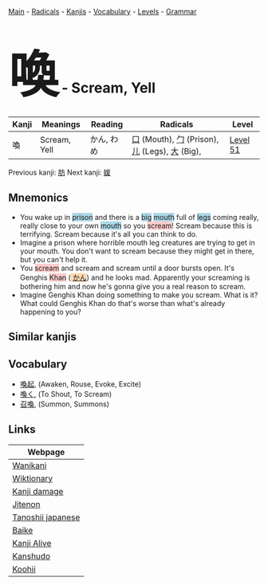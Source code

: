 <style> bigfont {font-size: 100px}</style>
[Main](../README.md) -
[Radicals](../radicals.md) -
[Kanjis](../kanjis.md) -
[Vocabulary](../vocabulary.md) -
[Levels](../levels.md) -
[Grammar](../grammar.md)
# <bigfont> 喚</bigfont> - Scream, Yell 

| Kanji | Meanings | Reading | Radicals | Level |
| --- | --- | --- | --- | --- |
| 喚 | Scream, Yell | かん, わめ | [口](../radicals/口.md) (Mouth), [勹](../radicals/勹.md) (Prison), [儿](../radicals/儿.md) (Legs), [大](../radicals/大.md) (Big),  | [Level 51](../levels/wk_level51.md) |

Previous kanji: [肪](肪.md) Next kanji: [媛](媛.md) 

## Mnemonics
 * You wake up in <span style="background-color:#ADD8E6"> prison</span> and there is a <span style="background-color:#ADD8E6"> big</span> <span style="background-color:#ADD8E6"> mouth</span> full of <span style="background-color:#ADD8E6"> legs</span> coming really, really close to your own <span style="background-color:#ADD8E6"> mouth</span> so you <span style="background-color:#ffcccb"> scream</span>! Scream because this is terrifying. Scream because it's all you can think to do.
* Imagine a prison where horrible mouth leg creatures are trying to get in your mouth. You don't want to scream because they might get in there, but you can't help it.
* You <span style="background-color:#ffcccb"> scream</span> and scream and scream until a door bursts open. It's Genghis <span style="background-color:#ffcccb"> Khan</span> (<span style="background-color:#fed8b1"> [かん](https://jisho.org/search/かん)</span>) and he looks mad. Apparently your screaming is bothering him and now he's gonna give you a real reason to scream.
* Imagine Genghis Khan doing something to make you scream. What is it? What could Genghis Khan do that's worse than what's already happening to you?


## Similar kanjis
 


## Vocabulary
 * [喚起](../vocabulary/喚.md), (Awaken, Rouse, Evoke, Excite)
* [喚く](../vocabulary/喚.md), (To Shout, To Scream)
* [召喚](../vocabulary/喚.md), (Summon, Summons)



## Links 

| Webpage |
| --- |
| [Wanikani          ](https://www.wanikani.com/kanji/喚) |
| [Wiktionary        ](https://en.wiktionary.org/wiki/喚) |
| [Kanji damage      ](http://www.kanjidamage.com/kanji/search?utf8=✓&q=喚) |
| [Jitenon           ](https://jitenon.com/kanji/喚) |
| [Tanoshii japanese ](https://www.tanoshiijapanese.com/dictionary/kanji.cfm?k=喚) |
| [Baike             ](https://baike.baidu.com/item/喚) |
| [Kanji Alive       ](https://app.kanjialive.com/喚) |
| [Kanshudo          ](https://www.kanshudo.com/searchmn?q=喚) |
| [Koohii            ](https://kanji.koohii.com/study/kanji/喚) |
